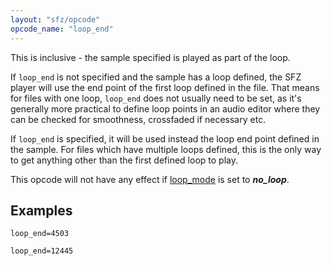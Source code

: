 ```yaml
---
layout: "sfz/opcode"
opcode_name: "loop_end"
---
```

This is inclusive - the sample specified is played as part of the loop.

If `loop_end` is not specified and the sample has a loop defined, the SFZ player
will use the end point of the first loop defined in the file. That means for
files with one loop, `loop_end` does not usually need to be set, as it's generally
more practical to define loop points in an audio editor where they can be checked
for smoothness, crossfaded if necessary etc.

If `loop_end` is specified, it will be used instead the loop end point defined in
the sample. For files which have multiple loops defined, this is the only way to
get anything other than the first defined loop to play.

This opcode will not have any effect if [loop_mode](loop_mode) is set
to ***no_loop***.

## Examples

```
loop_end=4503

loop_end=12445
```
